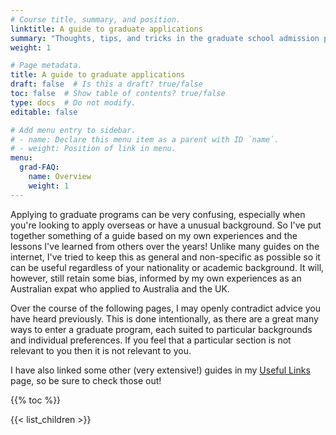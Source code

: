 ```yaml
---
# Course title, summary, and position.
linktitle: A guide to graduate applications
summary: "Thoughts, tips, and tricks in the graduate school admission process"
weight: 1

# Page metadata.
title: A guide to graduate applications
draft: false  # Is this a draft? true/false
toc: false  # Show table of contents? true/false
type: docs  # Do not modify.
editable: false 

# Add menu entry to sidebar.
# - name: Declare this menu item as a parent with ID `name`.
# - weight: Position of link in menu.
menu:
  grad-FAQ:
    name: Overview
    weight: 1
---
```


Applying to graduate programs can be very confusing, especially when you're looking to apply overseas or have a unusual background. So I've put together something of a guide based on my own experiences and the lessons I've learned from others over the years! Unlike many guides on the internet, I've tried to keep this as general and non-specific as possible so it can be useful regardless of your nationality or academic background. It will, however, still retain some bias, informed by my own experiences as an Australian expat who applied to Australia and the UK. 

Over the course of the following pages, I may openly contradict advice you have heard previously. This is done intentionally, as there are a great many ways to enter a graduate program, each suited to particular backgrounds and individual preferences. If you feel that a particular section is not relevant to you then it is not relevant to you.

I have also linked some other (very extensive!) guides in my [Useful Links](https://www.paytonelyce.com/resource/useful-links/applying/) page, so be sure to check those out! 

{{% toc %}}

{{< list_children >}}
